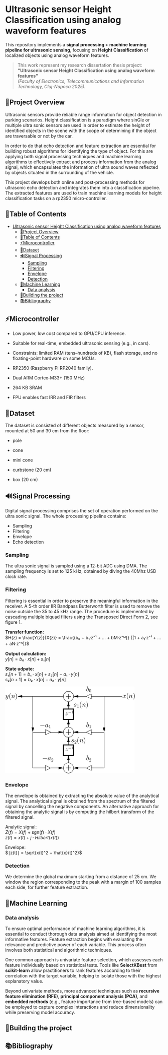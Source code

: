 # Ultrasonic sensor Height Classification using analog waveform features

This repository implements a **signal processing + machine learning pipeline for ultrasonic sensing**, focusing on **Height Classification** of localized objects using analog waveform features.

> This work represent my research dissertation thesis project:  
> **"Ultrasonic sensor Height Classification using analog waveform features"**   
> *(Faculty of Electronics, Telecommunications and Information Technology, Cluj-Napoca 2025).*  

## 🚀Project Overview

Ultrasonic sensors provide reliable range information for object detection in parking scenarios. Height classification is a paradigm where sinGle or multiple ultra sonic sensors are used in order to estimate the height of identified objects in the scene with the scope of determining if the object are traversable or not by the car.

In order to do that echo detection and feature extraction are essential for building robust algorithms for identifying the type of object. For this are applying both signal processing techniques and machine learning algorithms to effectively extract and process information from the analog signal, which encapsulates the information of ultra sound waves reflected by objects situated in the surrounding of the vehicle.

This project develops both online and post-processing methods for ultrasonic echo detection and integrates them into a classification pipeline. The extracted features are used to train machine learning models for height classification tasks on a rp2350 micro-controller.

## 🎯Table of Contents

- [Ultrasonic sensor Height Classification using analog waveform features](#ultrasonic-sensor-height-classification-using-analog-waveform-features)
  - [🚀Project Overview](#project-overview)
  - [🎯Table of Contents](#table-of-contents)
  - [⚡Microcontroller](#microcontroller)
  - [📂Dataset](#dataset)
  - [🔊Signal Processing](#signal-processing)
    - [Sampling](#sampling)
    - [Filtering](#filtering)
    - [Envelope](#envelope)
    - [Detection](#detection)
  - [🤖Machine Learning](#machine-learning)
    - [Data analysis](#data-analysis)
  - [🔧Building the project](#building-the-project)
  - [📚Bibliography](#bibliography)

## ⚡Microcontroller
  * Low power, low cost compared to GPU/CPU inference.

  * Suitable for real-time, embedded ultrasonic sensing (e.g., in cars).

  * Constraints: limited RAM (tens–hundreds of KB), flash storage, and no floating-point hardware on some MCUs.

  * RP2350 (Raspberry Pi RP2040 family).

  * Dual ARM Cortex-M33+ (150 MHz)

  * 264 KB SRAM

  * FPU enables fast IRR and FIR filters

## 📂Dataset
  The dataset is consisted of different objects measured by a sensor, mounted at 50 and 30 cm from the floor:
  * pole
  
  * cone
  
  * mini cone
  
  * curbstone (20 cm)
  
  * box (20 cm)
  
## 🔊Signal Processing
  Digital signal processing comprises the set of operation performed on the ultra sonic signal. The whole processing pipeline contains:
  * Sampling
  * Filtering
  * Envelope
  * Echo detection
  
  ### Sampling
  The ultra sonic signal is sampled using a 12-bit ADC using DMA. The sampling frequency is set to 125 kHz, obtained by diving the 40Mhz USB clock rate.
       
  
  ### Filtering
  Filtering is essential in order to preserve the meaningful information in the receiver. A 5-th order IIR Bandpass Butterworth filter is used to remove the noise outside the 35 to 45 kHz range. The procedure is implemented by cascading multiple biquad filters using the Transposed Direct Form 2, see figure 1.
  
  **Transfer function:**  
  $H(z) = \frac{Y(z)}{X(z)} = \frac{(b₀ + b₁·z⁻¹ + ... + bM·z⁻ᴹ)} {(1 + a₁·z⁻¹ + ... + aN·z⁻ᴺ)}$<br>
  
  **Output calculation:** <br>
  $y[n] = b₀·x[n] + s₁[n]$

  **State udpate:** <br>
  $s₁[n+1] = b₁·x[n] + s₂[n] − a₁·y[n]$ <br>
  $s₂[n+1] = b₂·x[n] − a₂·y[n]$

![My diagram](docs/tdf2.png)

  ### Envelope
  The envelope is obtained by extracting the absolute value of the analytical signal. The analytical signal is obtained from the spectrum of the filtered signal by cancelling the negative components. An alternative approach for obtaining the analytic signal is by computing the hilbert transform of the filtered signal.

  Analytic signal: <br/>
  $Z(f) = X(f) + \text{sgn}(f) \cdot X(f)$ <br/>
  $z(t) = x(t) + j \cdot Hilbert(x(t))$

  Envelope: <br/> 
  $∣z(t)∣ = \sqrt{x(t)^2 + \hat{x}(t)^2}$

  ### Detection
  We determine the global maximum starting from a distance of 25 cm. We window the region corresponding to the peak with a margin of 100 samples each side, for further feature extraction.

## 🤖Machine Learning
  ### Data analysis
  To ensure optimal performance of machine learning algorithms, it is essential to conduct thorough data analysis aimed at identifying the most informative features. Feature extraction begins with evaluating the relevance and predictive power of each variable. This process often involves both statistical and algorithmic techniques.

  One common approach is univariate feature selection, which assesses each feature individually based on statistical tests. Tools like **SelectKBest** from **scikit-learn** allow practitioners to rank features according to their correlation with the target variable, helping to isolate those with the highest explanatory value.

  Beyond univariate methods, more advanced techniques such as **recursive feature elimination (RFE)**, **principal component analysis (PCA)**, and **embedded methods** (e.g., feature importance from tree-based models) can be employed to capture complex interactions and reduce dimensionality while preserving model accuracy.


## 🔧Building the project

## 📚Bibliography